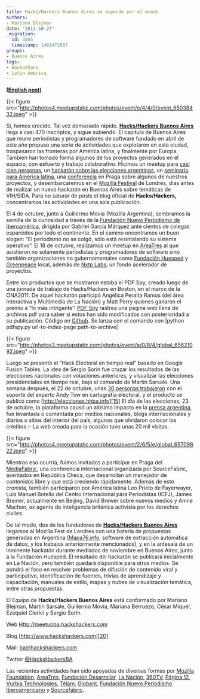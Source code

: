 ```yaml
---
title: Hacks/Hackers Buenos Aires se expande por el mundo
authors:
- Mariano Blejman
date: "2011-10-27"
_migration:
  id: 3865
  timestamp: 1483471667
groups:
- Buenos Aires
tags:
- Hackathons
- Latin America
---
```


**([English post][1])**

{{< figure src="http://photos4.meetupstatic.com/photos/event/e/4/4/0/event_65038432.jpeg" >}}

Sí, hemos crecido. Tal vez demasiado rápido. [**Hacks/Hackers Buenos Aires**][2] llega a casi 470 inscriptos, y sigue subiendo. El capítulo de Buenos Aires que reune periodistas y programadores de software fundado en abril de este año propuso una serie de actividades que explotaron en esta ciudad, traspasaron las fronteras por América latina, y finalmente por Europa. También han tomado forma algunos de los proyectos generados en el espacio, con esfuerto y trabajo colaborativo. Hicimos un meetup para [casi cien personas][3], un [hackatón sobre las elecciones argentinas][4], un [seminario para América latina][5], una [conferencia][6] en Praga sobre algunos de nuestros proyectos, y desembarcaremos en el [Mozilla Festival][7] de Londres, días antes de realizar un nuevo hackatón en Buenos Aires sobre temáticas de VIH/SIDA. Para no saturar de posts el blog oficial de **Hacks/Hackers,** concentramos las actividades en una sola publicación.

El 4 de octubre, junto a Guillermo Movia (Mozilla Argentina), sembramos la semilla de la curiosidad a través de la [Fundación Nuevo Periodismo de Iberoamérica][5], dirigida por Gabriel García Márquez ante cientos de colegas esparcidos por todo el continente. En el camino encontramos un buen slogan: “El periodismo no se colgó, sólo está resintalando su sistema operativo”. El 18 de octubre, realizamos un meetup en [AreaTres][8] al que asistieron no solamente periodistas y programadores de software sino también organizaciones no gubernamentales como [Fundación Huesped][9] y [Greenpeace][10] local, además de [Nxtp Labs][11], un fondo acelerador de proyectos.

Entre los productos que se mostraron estaba el PDF Spy, creado luego de una jornada de trabajo de Hacks/Hackers en Boston, en el marco de la ONA2011. De aquel hackatón participó Angélica Peralta Ramos (del área Interactiva y Multimedia de La Nación) y Matt Perry quienes ganaron el premio a “lo más intrigante”. [PDF Spy][12] rastrea una página web llena de archivos pdf para saber si estos han sido modificados con posterioridad a su publicación. Código en [Github][13]. Se lanza con el comando con |python pdfspy.py url-to-index-page path-to-archive|

{{< figure src="http://photos3.meetupstatic.com/photos/event/a/0/8/4/global_65621092.jpeg" >}}

Luego se presentó el “Hack Electoral en tiempo real” basado en Google Fusion Tables. La idea de Sergio Sorín fue cruzar los resultados de las elecciones nacionales con votaciones anteriores, y visualizar las elecciones presidenciales en tiempo real, bajo el comando de Martín Sarsale. Una semana después, el 22 de octubre, unas [30 personas trabajaron][14] con el soporte del experto Andy Tow en cartografía electoral, y el producto se publicó como [http://elecciones.hhba.info][15] El día de las elecciones, 23 de octubre, la plataforma causó un altísimo impacto en la [prensa argentina][16], fue levantada o comentada por medios nacionales, blogs internacionales y diarios o sitios del interior del país, algunos que olvidaron colocar los créditos  <img src="http://hackshackers.com/wp-includes/images/smilies/simple-smile.png" alt=":-)" class="wp-smiley" style="height: 1em; max-height: 1em;" />La web creada para la ocasión tuvo unas 20 mil visitas.

{{< figure src="http://photos4.meetupstatic.com/photos/event/2/6/5/e/global_65709822.jpeg" >}}

Mientras eso ocurría, fuimos invitados a participar en Praga del [MediaFabric][17], una conferencia internacional organizada por SourceFabric, asentados en República Checa, que desarrollan un manejador de contenidos libre y que está creciendo rápidamente. Además de este cronista, también participaron por América latina Leo Prieto de Fayerwayer, Luis Manuel Botello del Centro Internacional para Periodistas (ICFJ), James Breiner, actualmente en Beijing, David Brewer sobre nuevos medios y Annie Machon, ex agente de inteligencia británica activista por los derechos civiles.

De tal modo, dos de los fundadores de [**Hacks/Hackers Buenos Aires**][18] llegamos al Mozilla Fest de Londres con una batería de propuestas generadas en Argentina ([Mapa76.info][19], software de extracción automática de datos, y los trabajos anteriormente mencionados), y en la antesala de un inminente hackatón durante mediados de noviembre en Buenos Aires, junto a la Fundación Huesped. El resultado del hackatón se publicará inicialmente en La Nación, pero también quedará disponible para otros medios. Se pondrá el foco en resolver problemas de difusión de contenido viral y participativo, identificación de fuentes, trivias de aprendizaje y capacitación, manuales de estilo, mapas y nubes de visualización temática, entre otras propuestas.

El Equipo de **Hacks/Hackers Buenos Aires** está conformado por Mariano Blejman, Martín Sarsale, Guillermo Movia, Mariana Berruezo, César Miquel, Ezequiel Clerici y Sergio Sorín.

Web [Http://meetupba.hackshackers.com][18]

Blog [http://www.hackshackers.com][20]

Mail: <ba@hackshackers.com>

Twitter [@HacksHackersBA][21]

Las recientes actividades han sido apoyadas de diversas formas por [Mozilla Foundation][22], [AreaTres][8], [Fundación Desarrollar][23], [La Nación,][24] [360TV][25], [Página 12][26], [Vurbia Technologies][27], [Télam][28], [Globant][29], [Fundación Nuevo Periodismo Iberoamericano][30] y [Sourcefabric][31].

 [1]: http://hackshackers.com/blog/2011/10/30/hackshackers-buenos-aires-expands-around-the-world/
 [2]: http://meetupba.hackshackers.com
 [3]: http://www.meetup.com/HacksHackersBA/events/35926992/
 [4]: http://www.meetup.com/HacksHackersBA/events/37951202/
 [5]: http://www.fnpi.org/actividades/2011/webinar-reiniciar-el-periodismo/reiniciar-el-periodismo-por-mariano-blejman-y-guillermo-movia
 [6]: http://conference.sourcefabric.org/en/mf2011/speakers/753/Blejman.htm
 [7]: https://mozillafestival.org
 [8]: http://www.areatresworkstation.com
 [9]: http://www.huesped.org.ar
 [10]: http://www.greenpeace.org
 [11]: http://www.nxtplabs.net
 [12]: http://gristlabs.com/2011/09/24/pdfspy/
 [13]: https://github.com/mattoperry/pdfSpy
 [14]: http://www.meetup.com/HacksHackersBA/photos/4003032/
 [15]: http://elecciones.hhba.info/
 [16]: http://www.lanacion.com.ar/1417158-una-manera-diferente-de-ver-los-resultados-electorales
 [17]: http://conference.sourcefabric.org/en/mf2011/speakers/
 [18]: http://meetupba.hackshackers.com/
 [19]: http://mapa76.info
 [20]: http://www.hackshackers.com/
 [21]: http://www.twitter.com/HacksHackersBA
 [22]: http://mozillafoundation.org
 [23]: http://www.desarrollar.org/
 [24]: http://www.lanacion.com.ar
 [25]: http://www.360tvdigital.com
 [26]: http://www.pagina12.com.ar
 [27]: http://www.vurbia.com/lang-en/
 [28]: http://www.telam.com.ar
 [29]: http://www.globant.com
 [30]: http://www.fnpi.org/
 [31]: http://www.sourcefabric.org